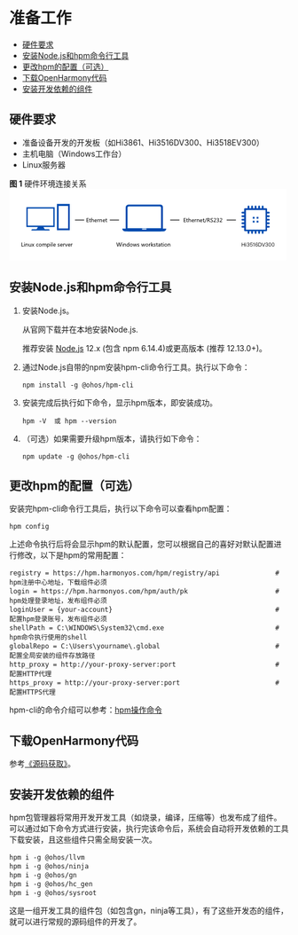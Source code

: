# 准备工作<a name="ZH-CN_TOPIC_0000001051770836"></a>

-   [硬件要求](#section98535485518)
-   [安装Node.js和hpm命令行工具](#section106591616205311)
-   [更改hpm的配置（可选）](#section71821165412)
-   [下载OpenHarmony代码](#section102338221707)
-   [安装开发依赖的组件](#section19233183315020)

## 硬件要求<a name="section98535485518"></a>

-   准备设备开发的开发板（如Hi3861、Hi3516DV300、Hi3518EV300）
-   主机电脑（Windows工作台）
-   Linux服务器

**图 1**  硬件环境连接关系<a name="fig113816181847"></a>  
![](figure/硬件环境连接关系.png "硬件环境连接关系")

## 安装Node.js和hpm命令行工具<a name="section106591616205311"></a>

1.  安装Node.js。

    从官网下载并在本地安装Node.js.

    推荐安装  [Node.js](https://nodejs.org/)  12.x \(包含 npm 6.14.4\)或更高版本 \(推荐 12.13.0+\)。

2.  通过Node.js自带的npm安装hpm-cli命令行工具。执行以下命令：

    ```
    npm install -g @ohos/hpm-cli
    ```

3.  安装完成后执行如下命令，显示hpm版本，即安装成功。

    ```
    hpm -V  或 hpm --version
    ```

4.  （可选）如果需要升级hpm版本，请执行如下命令：

    ```
    npm update -g @ohos/hpm-cli
    ```


## 更改hpm的配置（可选）<a name="section71821165412"></a>

安装完hpm-cli命令行工具后，执行以下命令可以查看hpm配置：

```
hpm config
```

上述命令执行后将会显示hpm的默认配置，您可以根据自己的喜好对默认配置进行修改，以下是hpm的常用配置：

```
registry = https://hpm.harmonyos.com/hpm/registry/api              # hpm注册中心地址，下载组件必须
login = https://hpm.harmonyos.com/hpm/auth/pk                      # hpm处理登录地址，发布组件必须
loginUser = {your-account}                                         # 配置hpm登录账号，发布组件必须
shellPath = C:\WINDOWS\System32\cmd.exe                            # hpm命令执行使用的shell
globalRepo = C:\Users\yourname\.global                             # 配置全局安装的组件存放路径
http_proxy = http://your-proxy-server:port                         # 配置HTTP代理
https_proxy = http://your-proxy-server:port                        # 配置HTTPS代理
```

hpm-cli的命令介绍可以参考：[hpm操作命令](bundles-guide-overview.md)

## 下载OpenHarmony代码<a name="section102338221707"></a>

参考[《源码获取》](../get-code/sourcecode-acquire.md)。

## 安装开发依赖的组件<a name="section19233183315020"></a>

hpm包管理器将常用开发开发工具（如烧录，编译，压缩等）也发布成了组件。可以通过如下命令方式进行安装，执行完该命令后，系统会自动将开发依赖的工具下载安装，且这些组件只需全局安装一次。

```
hpm i -g @ohos/llvm
hpm i -g @ohos/ninja
hpm i -g @ohos/gn
hpm i -g @ohos/hc_gen
hpm i -g @ohos/sysroot
```

这是一组开发工具的组件包（如包含gn，ninja等工具），有了这些开发态的组件，就可以进行常规的源码组件的开发了。

